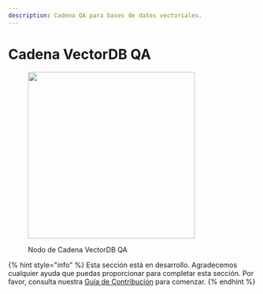 ```yaml
---
description: Cadena QA para bases de datos vectoriales.
---
```


# Cadena VectorDB QA

<figure><img src="../../../.gitbook/assets/image--41-.png" alt="" width="339"><figcaption><p>Nodo de Cadena VectorDB QA</p></figcaption></figure>

{% hint style="info" %}
Esta sección está en desarrollo. Agradecemos cualquier ayuda que puedas proporcionar para completar esta sección. Por favor, consulta nuestra [Guía de Contribución](../../../contributing/) para comenzar.
{% endhint %}
